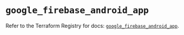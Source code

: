 # `google_firebase_android_app`

Refer to the Terraform Registry for docs: [`google_firebase_android_app`](https://registry.terraform.io/providers/hashicorp/google-beta/6.22.0/docs/resources/google_firebase_android_app).
